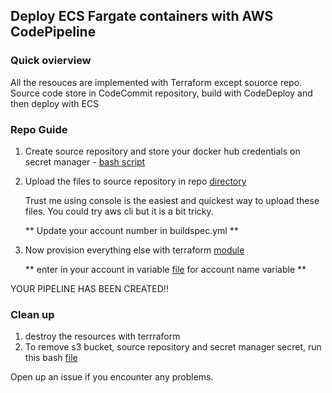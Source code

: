 ## Deploy ECS Fargate containers with AWS CodePipeline

### Quick ovierview 
 All the resouces are implemented with Terraform except souorce repo. Source code store in CodeCommit repository, build with CodeDeploy and then deploy with ECS

### Repo Guide

1. Create source repository and store your docker hub credentials on secret manager - [bash script](https://github.com/gsidhu13/ECS_pipeline_deployment/blob/dacd16493104f756dc6b2e428d066f90244d2554/secret_manager_n_source_repo.sh#L17)
2. Upload the files to source repository in repo [directory](https://github.com/gsidhu13/ECS_pipeline_deployment/blob/fc3ad8d7b8d31b49cb31154eccb20d00b5af395f/repo_files) 
   
    Trust me using console is the easiest and quickest way to upload these files. You could try aws cli but it is a bit tricky.
    
    ** Update your account number in buildspec.yml ** 
3. Now provision everything else with terraform [module](https://github.com/gsidhu13/ECS_pipeline_deployment/blob/a901f28d5e1594a87be7fc7690394be16a43087d/terraform)

    ** enter in your account in variable [file](https://github.com/gsidhu13/ECS_pipeline_deployment/blob/a901f28d5e1594a87be7fc7690394be16a43087d/terraform/variables.tf) for account name variable **

YOUR PIPELINE HAS BEEN CREATED!!

### Clean up 
1. destroy the resources with terrraform 
2. To remove s3 bucket, source repository and secret manager secret, run this bash [file](https://github.com/gsidhu13/ECS_pipeline_deployment/blob/3d4169cf242e12ada9cb3034802dfde93eed93c4/cleanup/del_bucket_repo_n_secrets.sh)
   
Open up an issue if you encounter any problems.


